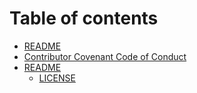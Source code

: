 # Table of contents

* [README](README.md)
* [Contributor Covenant Code of Conduct](code_of_conduct.md)
* [README](ui/README.md)
  * [LICENSE](ui/license.md)

